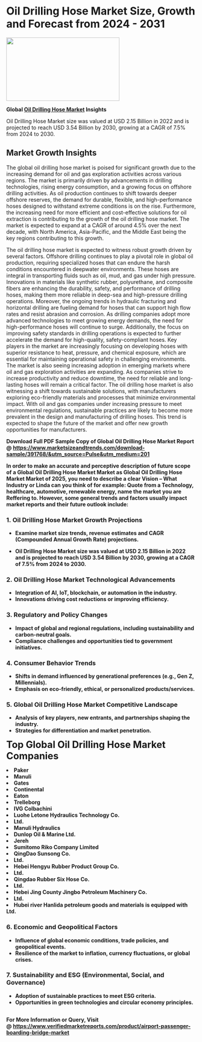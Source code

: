 <H1>Oil Drilling Hose Market Size, Growth and Forecast from 2024 - 2031</H1><img class="aligncenter size-medium wp-image-584254" src="https://thirdeyenews.in/wp-content/uploads/2024/09/Global-Market-Research-300x168.jpeg" alt="" width="300" height="168" /><p><strong>Global&nbsp;<a href="https://www.marketsizeandtrends.com/download-sample/391768/&amp;utm_source=Pulse&amp;utm_medium=201">Oil Drilling Hose Market</a> Insights</strong></p><p>Oil Drilling Hose Market size was valued at USD 2.15 Billion in 2022 and is projected to reach USD 3.54 Billion by 2030, growing at a CAGR of 7.5% from 2024 to 2030.</p><p><h2>Market Growth Insights</h2> <p>The global oil drilling hose market is poised for significant growth due to the increasing demand for oil and gas exploration activities across various regions. The market is primarily driven by advancements in drilling technologies, rising energy consumption, and a growing focus on offshore drilling activities. As oil production continues to shift towards deeper offshore reserves, the demand for durable, flexible, and high-performance hoses designed to withstand extreme conditions is on the rise. Furthermore, the increasing need for more efficient and cost-effective solutions for oil extraction is contributing to the growth of the oil drilling hose market. The market is expected to expand at a CAGR of around 4.5% over the next decade, with North America, Asia-Pacific, and the Middle East being the key regions contributing to this growth. <br> <strong></strong></p> <p>The oil drilling hose market is expected to witness robust growth driven by several factors. Offshore drilling continues to play a pivotal role in global oil production, requiring specialized hoses that can endure the harsh conditions encountered in deepwater environments. These hoses are integral in transporting fluids such as oil, mud, and gas under high pressure. Innovations in materials like synthetic rubber, polyurethane, and composite fibers are enhancing the durability, safety, and performance of drilling hoses, making them more reliable in deep-sea and high-pressure drilling operations. Moreover, the ongoing trends in hydraulic fracturing and horizontal drilling are fueling demand for hoses that can support high flow rates and resist abrasion and corrosion. As drilling companies adopt more advanced technologies to meet growing energy demands, the need for high-performance hoses will continue to surge. Additionally, the focus on improving safety standards in drilling operations is expected to further accelerate the demand for high-quality, safety-compliant hoses. Key players in the market are increasingly focusing on developing hoses with superior resistance to heat, pressure, and chemical exposure, which are essential for maintaining operational safety in challenging environments. The market is also seeing increasing adoption in emerging markets where oil and gas exploration activities are expanding. As companies strive to increase productivity and reduce downtime, the need for reliable and long-lasting hoses will remain a critical factor. The oil drilling hose market is also witnessing a shift towards sustainable solutions, with manufacturers exploring eco-friendly materials and processes that minimize environmental impact. With oil and gas companies under increasing pressure to meet environmental regulations, sustainable practices are likely to become more prevalent in the design and manufacturing of drilling hoses. This trend is expected to shape the future of the market and offer new growth opportunities for manufacturers. <br><strong></p><p><span class=""><strong>Download Full PDF Sample Copy of Global Oil Drilling Hose Market Report</strong> @ <a href="https://www.marketsizeandtrends.com/download-sample/391768/&amp;utm_source=Pulse&amp;utm_medium=201" target="_blank">https://www.marketsizeandtrends.com/download-sample/391768/&amp;utm_source=Pulse&amp;utm_medium=201</a></span></p><p>In order to make an accurate and perceptive description of future scope of a Global&nbsp;Oil Drilling Hose Market Market as Global&nbsp;Oil Drilling Hose Market Market of 2025, you need to describe a clear Vision &ndash; What Industry or Linda can you think of for example: Quote from a Technology, healthcare, automotive, renewable energy, name the market you are Reffering to. However, some general trends and factors usually impact market reports and their future outlook include:</p><h3>1.&nbsp;<strong>Oil Drilling Hose Market Growth Projections</strong></h3><ul><li>Examine market size trends, revenue estimates and CAGR (Compounded Annual Growth Rate) projections.</li><li><p>Oil Drilling Hose Market size was valued at USD 2.15 Billion in 2022 and is projected to reach USD 3.54 Billion by 2030, growing at a CAGR of 7.5% from 2024 to 2030.</p></li></ul><h3>2.&nbsp;<strong>Oil Drilling Hose Market Technological Advancements</strong></h3><ul><li>Integration of AI, IoT, blockchain, or automation in the industry.</li><li>Innovations driving cost reductions or improving efficiency.</li></ul><h3>3.&nbsp;<strong>Regulatory and Policy Changes</strong></h3><ul><li>Impact of global and regional regulations, including sustainability and carbon-neutral goals.</li><li>Compliance challenges and opportunities tied to government initiatives.</li></ul><h3>4.&nbsp;<strong>Consumer Behavior Trends</strong></h3><ul><li>Shifts in demand influenced by generational preferences (e.g., Gen Z, Millennials).</li><li>Emphasis on eco-friendly, ethical, or personalized products/services.</li></ul><h3>5.&nbsp;<strong>Global Oil Drilling Hose Market Competitive Landscape</strong></h3><ul><li>Analysis of key players, new entrants, and partnerships shaping the industry.</li><li>Strategies for differentiation and market penetration.</li></ul><p data-pm-slice="1 1 []"><span style="color: inherit; font-family: inherit; font-size: 25px;">Top Global Oil Drilling Hose Market Companies</span></p><div class="" data-test-id=""><p><li>Paker</li><li> Manuli</li><li> Gates</li><li> Continental</li><li> Eaton</li><li> Trelleborg</li><li> IVG Colbachini</li><li> Luohe Letone Hydraulics Technology Co.</li><li> Ltd.</li><li> Manuli Hydraulics</li><li> Dunlop Oil & Marine Ltd.</li><li> Jereh</li><li> Sumitomo Riko Company Limited</li><li> QingDao Sunsong Co.</li><li> Ltd.</li><li> Hebei Hengyu Rubber Product Group Co.</li><li> Ltd.</li><li> Qingdao Rubber Six Hose Co.</li><li> Ltd.</li><li> Hebei Jing County Jingbo Petroleum Machinery Co.</li><li>Ltd.</li><li> Hubei river Hanlida petroleum goods and materials is equipped with Ltd.</li></p></div><h3>6.&nbsp;<strong>Economic and Geopolitical Factors</strong></h3><ul><li>Influence of global economic conditions, trade policies, and geopolitical events.</li><li>Resilience of the market to inflation, currency fluctuations, or global crises.</li></ul><h3>7.&nbsp;<strong>Sustainability and ESG (Environmental, Social, and Governance)</strong></h3><ul><li>Adoption of sustainable practices to meet ESG criteria.</li><li>Opportunities in green technologies and circular economy principles.</li></ul><h2><strong style="font-size: 14px;">For More Information or Query, Visit @&nbsp;</strong><a style="background-color: #ffffff; font-size: 14px;" href="https://www.marketsizeandtrends.com/report/oil-drilling-hose-market/" target="_blank">https://www.verifiedmarketreports.com/product/airport-passenger-boarding-bridge-market</a></h2>
